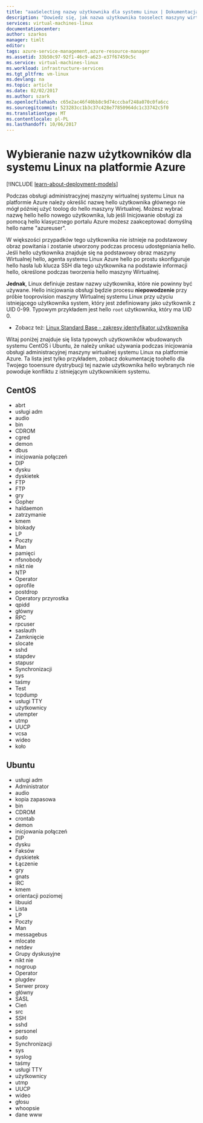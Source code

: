 ```yaml
---
title: "aaaSelecting nazwy użytkownika dla systemu Linux | Dokumentacja firmy Microsoft"
description: "Dowiedz się, jak nazwa użytkownika tooselect maszyny wirtualnej systemu Linux na platformie Azure."
services: virtual-machines-linux
documentationcenter: 
author: szarkos
manager: timlt
editor: 
tags: azure-service-management,azure-resource-manager
ms.assetid: 33b50c97-92f1-46c9-a623-e37f67459c5c
ms.service: virtual-machines-linux
ms.workload: infrastructure-services
ms.tgt_pltfrm: vm-linux
ms.devlang: na
ms.topic: article
ms.date: 02/02/2017
ms.author: szark
ms.openlocfilehash: c65e2ac46f40bb8c9d74cccbaf248a070c0fa6cc
ms.sourcegitcommit: 523283cc1b3c37c428e77850964dc1c33742c5f0
ms.translationtype: MT
ms.contentlocale: pl-PL
ms.lasthandoff: 10/06/2017
---
```

# <a name="selecting-user-names-for-linux-on-azure"></a>Wybieranie nazw użytkowników dla systemu Linux na platformie Azure
[!INCLUDE [learn-about-deployment-models](../../../includes/learn-about-deployment-models-both-include.md)]

Podczas obsługi administracyjnej maszyny wirtualnej systemu Linux na platformie Azure należy określić nazwę hello użytkownika głównego nie mógł później użyć toolog do hello maszyny Wirtualnej. Możesz wybrać nazwę hello hello nowego użytkownika, lub jeśli Inicjowanie obsługi za pomocą hello klasycznego portalu Azure możesz zaakceptować domyślną hello name "azureuser".

W większości przypadków tego użytkownika nie istnieje na podstawowy obraz powitania i zostanie utworzony podczas procesu udostępniania hello. Jeśli hello użytkownika znajduje się na podstawowy obraz maszyny Wirtualnej hello, agenta systemu Linux Azure hello po prostu skonfiguruje hello hasła lub klucza SSH dla tego użytkownika na podstawie informacji hello, określone podczas tworzenia hello maszyny Wirtualnej.

**Jednak**, Linux definiuje zestaw nazwy użytkownika, które nie powinny być używane. Hello inicjowania obsługi będzie procesu **niepowodzenie** przy próbie tooprovision maszyny Wirtualnej systemu Linux przy użyciu istniejącego użytkownika system, który jest zdefiniowany jako użytkownik z UID 0-99. Typowym przykładem jest hello `root` użytkownika, który ma UID 0.

* Zobacz też: [Linux Standard Base - zakresy identyfikator użytkownika](http://refspecs.linuxfoundation.org/LSB_4.1.0/LSB-Core-generic/LSB-Core-generic/uidrange.html)

Witaj poniżej znajduje się lista typowych użytkowników wbudowanych systemu CentOS i Ubuntu, że należy unikać używania podczas inicjowania obsługi administracyjnej maszyny wirtualnej systemu Linux na platformie Azure. Ta lista jest tylko przykładem, zobacz dokumentację toohello dla Twojego tooensure dystrybucji tej nazwie użytkownika hello wybranych nie powoduje konfliktu z istniejącym użytkownikiem systemu.

## <a name="centos"></a>CentOS
* abrt
* usługi adm
* audio
* bin
* CDROM
* cgred
* demon
* dbus
* inicjowania połączeń
* DIP
* dysku
* dyskietek
* FTP
* FTP
* gry
* Gopher
* haldaemon
* zatrzymanie
* kmem
* blokady
* LP
* Poczty
* Man
* pamięci
* nfsnobody
* nikt nie
* NTP
* Operator
* oprofile
* postdrop
* Operatory przyrostka
* qpidd
* główny
* RPC
* rpcuser
* saslauth
* Zamknięcie
* slocate
* sshd
* stapdev
* stapusr
* Synchronizacji
* sys
* taśmy
* Test
* tcpdump
* usługi TTY
* użytkownicy
* utempter
* utmp
* UUCP
* vcsa
* wideo
* koło

## <a name="ubuntu"></a>Ubuntu
* usługi adm
* Administrator
* audio
* kopia zapasowa
* bin
* CDROM
* crontab
* demon
* inicjowania połączeń
* DIP
* dysku
* Faksów
* dyskietek
* Łączenie
* gry
* gnats
* IRC
* kmem
* orientacji poziomej
* libuuid
* Lista
* LP
* Poczty
* Man
* messagebus
* mlocate
* netdev
* Grupy dyskusyjne
* nikt nie
* nogroup
* Operator
* plugdev
* Serwer proxy
* główny
* SASL
* Cień
* src
* SSH
* sshd
* personel
* sudo
* Synchronizacji
* sys
* syslog
* taśmy
* usługi TTY
* użytkownicy
* utmp
* UUCP
* wideo
* głosu
* whoopsie
* dane www

